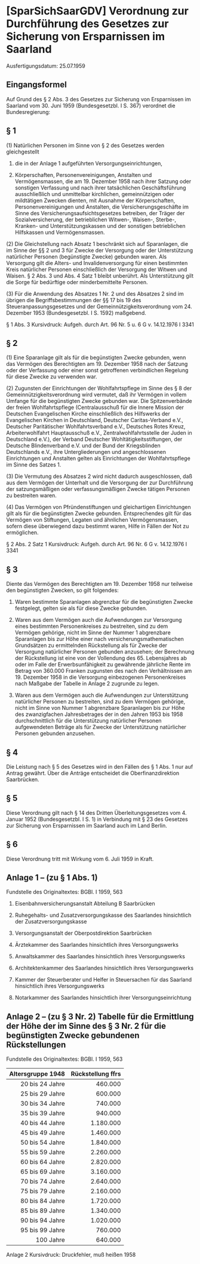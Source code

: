 # [SparSichSaarGDV] Verordnung zur Durchführung des Gesetzes zur Sicherung von Ersparnissen im Saarland

Ausfertigungsdatum: 25.07.1959

 

## Eingangsformel

Auf Grund des § 2 Abs. 3 des Gesetzes zur Sicherung von Ersparnissen im Saarland vom 30. Juni 1959 (Bundesgesetzbl. I S. 367) verordnet die Bundesregierung:


## § 1

(1) Natürlichen Personen im Sinne von § 2 des Gesetzes werden gleichgestellt

1. die in der Anlage 1 aufgeführten Versorgungseinrichtungen,

2. Körperschaften, Personenvereinigungen, Anstalten und Vermögensmassen, die am 19. Dezember 1958 nach ihrer Satzung oder sonstigen Verfassung und nach ihrer tatsächlichen Geschäftsführung ausschließlich und unmittelbar kirchlichen, gemeinnützigen oder mildtätigen Zwecken dienten, mit Ausnahme der Körperschaften, Personenvereinigungen und Anstalten, die Versicherungsgeschäfte im Sinne des Versicherungsaufsichtsgesetzes betreiben, der Träger der Sozialversicherung, der betrieblichen Witwen-, Waisen-, Sterbe-, Kranken- und Unterstützungskassen und der sonstigen betrieblichen Hilfskassen und Vermögensmassen.

(2) Die Gleichstellung nach Absatz 1 beschränkt sich auf Sparanlagen, die im Sinne der §§ 2 und 3 für Zwecke der Versorgung oder der Unterstützung natürlicher Personen (begünstigte Zwecke) gebunden waren. Als Versorgung gilt die Alters- und Invalidenversorgung für einen bestimmten Kreis natürlicher Personen einschließlich der Versorgung der Witwen und Waisen. § 2 Abs. 3 und Abs. 4 Satz 1 bleibt unberührt. Als Unterstützung gilt die Sorge für bedürftige oder minderbemittelte Personen.

(3) Für die Anwendung des Absatzes 1 Nr. 2 und des Absatzes 2 sind im übrigen die Begriffsbestimmungen der §§ 17 bis 19 des Steueranpassungsgesetzes und der Gemeinnützigkeitsverordnung vom 24. Dezember 1953 (Bundesgesetzbl. I S. 1592) maßgebend.

§ 1 Abs. 3 Kursivdruck: Aufgeh. durch Art. 96 Nr. 5 u. 6 G v. 14.12.1976 I 3341


## § 2

(1) Eine Sparanlage gilt als für die begünstigten Zwecke gebunden, wenn das Vermögen des Berechtigten am 19. Dezember 1958 nach der Satzung oder der Verfassung oder einer sonst getroffenen verbindlichen Regelung für diese Zwecke zu verwenden war.

(2) Zugunsten der Einrichtungen der Wohlfahrtspflege im Sinne des § 8 der Gemeinnützigkeitsverordnung wird vermutet, daß ihr Vermögen in vollem Umfange für die begünstigten Zwecke gebunden war. Die Spitzenverbände der freien Wohlfahrtspflege (Centralausschuß für die Innere Mission der Deutschen Evangelischen Kirche einschließlich des Hilfswerks der Evangelischen Kirchen in Deutschland, Deutscher Caritas-Verband e.V., Deutscher Paritätischer Wohlfahrtsverband e.V., Deutsches Rotes Kreuz, Arbeiterwohlfahrt Hauptausschuß e.V., Zentralwohlfahrtsstelle der Juden in Deutschland e.V.), der Verband Deutscher Wohltätigkeitsstiftungen, der Deutsche Blindenverband e.V. und der Bund der Kriegsblinden Deutschlands e.V., ihre Untergliederungen und angeschlossenen Einrichtungen und Anstalten gelten als Einrichtungen der Wohlfahrtspflege im Sinne des Satzes 1.

(3) Die Vermutung des Absatzes 2 wird nicht dadurch ausgeschlossen, daß aus dem Vermögen der Unterhalt und die Versorgung der zur Durchführung der satzungsmäßigen oder verfassungsmäßigen Zwecke tätigen Personen zu bestreiten waren.

(4) Das Vermögen von Pfründenstiftungen und gleichartigen Einrichtungen gilt als für die begünstigten Zwecke gebunden. Entsprechendes gilt für das Vermögen von Stiftungen, Legaten und ähnlichen Vermögensmassen, sofern diese überwiegend dazu bestimmt waren, Hilfe in Fällen der Not zu ermöglichen.

§ 2 Abs. 2 Satz 1 Kursivdruck: Aufgeh. durch Art. 96 Nr. 6 G v. 14.12.1976 I 3341


## § 3

Diente das Vermögen des Berechtigten am 19. Dezember 1958 nur teilweise den begünstigten Zwecken, so gilt folgendes:

1. Waren bestimmte Sparanlagen abgrenzbar für die begünstigten Zwecke festgelegt, gelten sie als für diese Zwecke gebunden.

2. Waren aus dem Vermögen auch die Aufwendungen zur Versorgung eines bestimmten Personenkreises zu bestreiten, sind zu dem Vermögen gehörige, nicht im Sinne der Nummer 1 abgrenzbare Sparanlagen bis zur Höhe einer nach versicherungsmathematischen Grundsätzen zu ermittelnden Rückstellung als für Zwecke der Versorgung natürlicher Personen gebunden anzusehen; der Berechnung der Rückstellung ist eine von der Vollendung des 65. Lebensjahres ab oder im Falle der Erwerbsunfähigkeit zu gewährende jährliche Rente im Betrag von 360.000 Franken zugunsten des nach den Verhältnissen am 19. Dezember 1958 in die Versorgung einbezogenen Personenkreises nach Maßgabe der Tabelle in Anlage 2 zugrunde zu legen.

3. Waren aus dem Vermögen auch die Aufwendungen zur Unterstützung natürlicher Personen zu bestreiten, sind zu dem Vermögen gehörige, nicht im Sinne von Nummer 1 abgrenzbare Sparanlagen bis zur Höhe des zwanzigfachen Jahresbetrages der in den Jahren 1953 bis 1958 durchschnittlich für die Unterstützung natürlicher Personen aufgewendeten Beträge als für Zwecke der Unterstützung natürlicher Personen gebunden anzusehen.


## § 4

Die Leistung nach § 5 des Gesetzes wird in den Fällen des § 1 Abs. 1 nur auf Antrag gewährt. Über die Anträge entscheidet die Oberfinanzdirektion Saarbrücken.


## § 5

Diese Verordnung gilt nach § 14 des Dritten Überleitungsgesetzes vom 4. Januar 1952 (Bundesgesetzbl. I S. 1) in Verbindung mit § 23 des Gesetzes zur Sicherung von Ersparnissen im Saarland auch im Land Berlin.


## § 6

Diese Verordnung tritt mit Wirkung vom 6. Juli 1959 in Kraft.


## Anlage 1 – (zu § 1 Abs. 1)

Fundstelle des Originaltextes: BGBl. I 1959, 563

  

1. Eisenbahnversicherungsanstalt Abteilung B Saarbrücken

2. Ruhegehalts- und Zusatzversorgungskasse des Saarlandes hinsichtlich der Zusatzversorgungskasse

3. Versorgungsanstalt der Oberpostdirektion Saarbrücken

4. Ärztekammer des Saarlandes hinsichtlich ihres Versorgungswerks

5. Anwaltskammer des Saarlandes hinsichtlich ihres Versorgungswerks

6. Architektenkammer des Saarlandes hinsichtlich ihres Versorgungswerks

7. Kammer der Steuerberater und Helfer in Steuersachen für das Saarland hinsichtlich ihres Versorgungswerks

8. Notarkammer des Saarlandes hinsichtlich ihrer Versorgungseinrichtung


## Anlage 2 – (zu § 3 Nr. 2)  Tabelle für die Ermittlung der Höhe der im Sinne des § 3 Nr. 2 für die begünstigten Zwecke gebundenen Rückstellungen

Fundstelle des Originaltextes: BGBl. I 1959, 563

  
  

| Altersgruppe 1948 | Rückstellung ffrs |
|------------------:|------------------:|
|   20 bis 24 Jahre |           460.000 |
|   25 bis 29 Jahre |           600.000 |
|   30 bis 34 Jahre |           740.000 |
|   35 bis 39 Jahre |           940.000 |
|   40 bis 44 Jahre |         1.180.000 |
|   45 bis 49 Jahre |         1.460.000 |
|   50 bis 54 Jahre |         1.840.000 |
|   55 bis 59 Jahre |         2.260.000 |
|   60 bis 64 Jahre |         2.820.000 |
|   65 bis 69 Jahre |         3.160.000 |
|   70 bis 74 Jahre |         2.640.000 |
|   75 bis 79 Jahre |         2.160.000 |
|   80 bis 84 Jahre |         1.720.000 |
|   85 bis 89 Jahre |         1.340.000 |
|   90 bis 94 Jahre |         1.020.000 |
|   95 bis 99 Jahre |           760.000 |
|         100 Jahre |           640.000 |

Anlage 2 Kursivdruck: Druckfehler, muß heißen 1958
